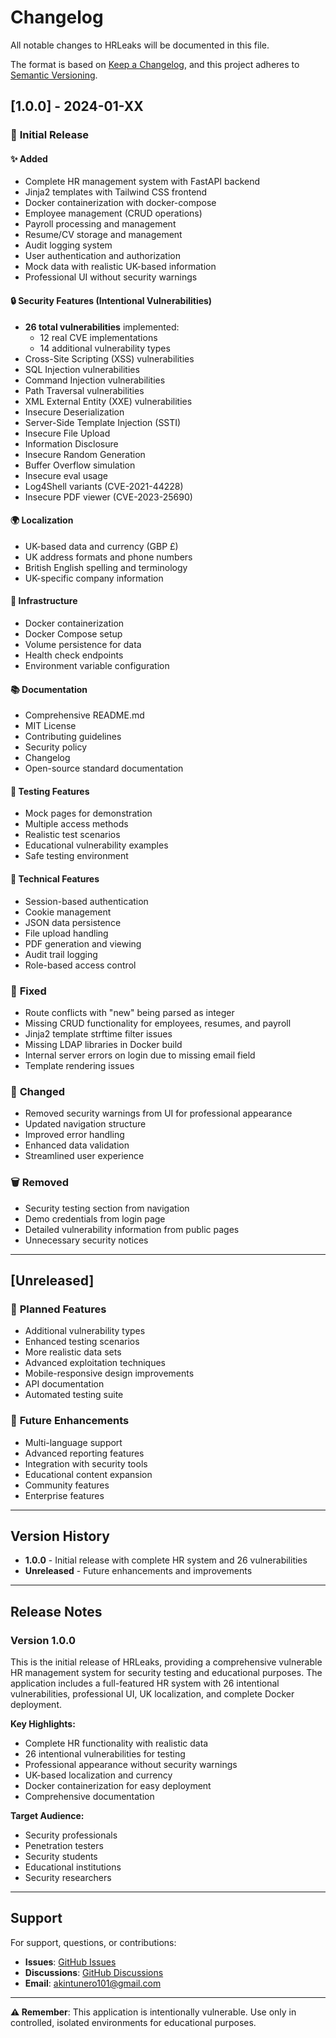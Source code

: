 # Changelog

All notable changes to HRLeaks will be documented in this file.

The format is based on [Keep a Changelog](https://keepachangelog.com/en/1.0.0/),
and this project adheres to [Semantic Versioning](https://semver.org/spec/v2.0.0.html).

## [1.0.0] - 2024-01-XX

### 🎉 **Initial Release**

#### ✨ **Added**
- Complete HR management system with FastAPI backend
- Jinja2 templates with Tailwind CSS frontend
- Docker containerization with docker-compose
- Employee management (CRUD operations)
- Payroll processing and management
- Resume/CV storage and management
- Audit logging system
- User authentication and authorization
- Mock data with realistic UK-based information
- Professional UI without security warnings

#### 🔒 **Security Features (Intentional Vulnerabilities)**
- **26 total vulnerabilities** implemented:
  - 12 real CVE implementations
  - 14 additional vulnerability types
- Cross-Site Scripting (XSS) vulnerabilities
- SQL Injection vulnerabilities
- Command Injection vulnerabilities
- Path Traversal vulnerabilities
- XML External Entity (XXE) vulnerabilities
- Insecure Deserialization
- Server-Side Template Injection (SSTI)
- Insecure File Upload
- Information Disclosure
- Insecure Random Generation
- Buffer Overflow simulation
- Insecure eval usage
- Log4Shell variants (CVE-2021-44228)
- Insecure PDF viewer (CVE-2023-25690)

#### 🌍 **Localization**
- UK-based data and currency (GBP £)
- UK address formats and phone numbers
- British English spelling and terminology
- UK-specific company information

#### 🐳 **Infrastructure**
- Docker containerization
- Docker Compose setup
- Volume persistence for data
- Health check endpoints
- Environment variable configuration

#### 📚 **Documentation**
- Comprehensive README.md
- MIT License
- Contributing guidelines
- Security policy
- Changelog
- Open-source standard documentation

#### 🧪 **Testing Features**
- Mock pages for demonstration
- Multiple access methods
- Realistic test scenarios
- Educational vulnerability examples
- Safe testing environment

#### 🔧 **Technical Features**
- Session-based authentication
- Cookie management
- JSON data persistence
- File upload handling
- PDF generation and viewing
- Audit trail logging
- Role-based access control

### 🐛 **Fixed**
- Route conflicts with "new" being parsed as integer
- Missing CRUD functionality for employees, resumes, and payroll
- Jinja2 template strftime filter issues
- Missing LDAP libraries in Docker build
- Internal server errors on login due to missing email field
- Template rendering issues

### 🔄 **Changed**
- Removed security warnings from UI for professional appearance
- Updated navigation structure
- Improved error handling
- Enhanced data validation
- Streamlined user experience

### 🗑️ **Removed**
- Security testing section from navigation
- Demo credentials from login page
- Detailed vulnerability information from public pages
- Unnecessary security notices

---

## [Unreleased]

### 🚧 **Planned Features**
- Additional vulnerability types
- Enhanced testing scenarios
- More realistic data sets
- Advanced exploitation techniques
- Mobile-responsive design improvements
- API documentation
- Automated testing suite

### 🔮 **Future Enhancements**
- Multi-language support
- Advanced reporting features
- Integration with security tools
- Educational content expansion
- Community features
- Enterprise features

---

## Version History

- **1.0.0** - Initial release with complete HR system and 26 vulnerabilities
- **Unreleased** - Future enhancements and improvements

---

## Release Notes

### Version 1.0.0
This is the initial release of HRLeaks, providing a comprehensive vulnerable HR management system for security testing and educational purposes. The application includes a full-featured HR system with 26 intentional vulnerabilities, professional UI, UK localization, and complete Docker deployment.

**Key Highlights:**
- Complete HR functionality with realistic data
- 26 intentional vulnerabilities for testing
- Professional appearance without security warnings
- UK-based localization and currency
- Docker containerization for easy deployment
- Comprehensive documentation

**Target Audience:**
- Security professionals
- Penetration testers
- Security students
- Educational institutions
- Security researchers

---

## Support

For support, questions, or contributions:
- **Issues**: [GitHub Issues](https://github.com/akintunero/HRLeaks/issues)
- **Discussions**: [GitHub Discussions](https://github.com/akintunero/HRLeaks/discussions)
- **Email**: akintunero101@gmail.com

---

**⚠️ Remember**: This application is intentionally vulnerable. Use only in controlled, isolated environments for educational purposes. 